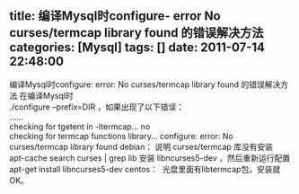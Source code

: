 title: 编译Mysql时configure- error No curses/termcap library found 的错误解决方法
categories: [Mysql]
tags: []
date: 2011-07-14 22:48:00
---
编译Mysql时configure: error: No curses/termcap library found 的错误解决方法
在编译Mysql时<br />./configure –prefix=DIR
，如果出现了以下错误：<br />……<br />checking for tgetent in -ltermcap… no<br />checking for termcap functions library… configure: error: No curses/termcap library found
debian：
说明 curses/termcap 库没有安装<br />apt-cache search curses | grep lib
安装 libncurses5-dev ，然后重新运行配置<br />apt-get install libncurses5-dev
centos：&nbsp;
光盘里面有libtermcap包，安装就OK。